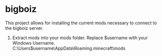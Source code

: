 # bigboiz
This project allows for installing the current mods necessary to connect to the bigboiz server.

1. Extract mods into your mods folder. Replace $username with your Windows Username.
C:\Users\$username\AppData\Roaming\.minecraft\mods
